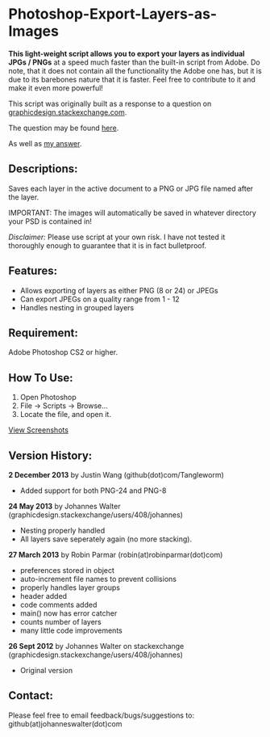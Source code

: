 Photoshop-Export-Layers-as-Images
=================================

<b>This light-weight script allows you to export your layers as individual JPGs / PNGs</b> at a speed much faster than the built-in script from Adobe. Do note, that it does not contain all the functionality the Adobe one has, but it is due to its barebones nature that it is faster. Feel free to contribute to it and make it even more powerful!

This script was originally built as a response to a question on [graphicdesign.stackexchange.com](http://graphicdesign.stackexchange.com/).

The question may be found [here](http://graphicdesign.stackexchange.com/q/1961/408).

As well as [my answer](http://graphicdesign.stackexchange.com/a/1962/408).


Descriptions:
-------------------------------
Saves each layer in the active document to a PNG or JPG file named after the layer. 

IMPORTANT: The images will automatically be saved in whatever directory your PSD is contained in! 


_Disclaimer:_ Please use script at your own risk. I have not tested it thoroughly enough to guarantee that it is in fact bulletproof.


Features:
-------------------------------
* Allows exporting of layers as either PNG (8 or 24) or JPEGs
* Can export JPEGs on a quality range from 1 - 12
* Handles nesting in grouped layers

Requirement: 
-------------------------------
Adobe Photoshop CS2 or higher.

How To Use: 
-------------------------------
1. Open Photoshop
2. File -> Scripts -> Browse...
3. Locate the file, and open it.


[View Screenshots](http://imgur.com/a/os9XV)

Version History:
-------------------------------

<b>2 December 2013</b> by Justin Wang  (github(dot)com/Tangleworm)

* Added support for both PNG-24 and PNG-8

<b>24 May 2013</b> by Johannes Walter  (graphicdesign.stackexchange/users/408/johannes)

* Nesting properly handled
*  All layers save seperately again (no more stacking).


<b>27 March 2013</b> by Robin Parmar (robin(at)robinparmar(dot)com)

* preferences stored in object
* auto-increment file names to prevent collisions
* properly handles layer groups
* header added
* code comments added
* main() now has error catcher
* counts number of layers
* many little code improvements


<b>26 Sept 2012</b> by Johannes Walter on stackexchange (graphicdesign.stackexchange/users/408/johannes)

* Original version


Contact:
-------------------------------
Please feel free to email feedback/bugs/suggestions to: github(at)johanneswalter(dot)com
